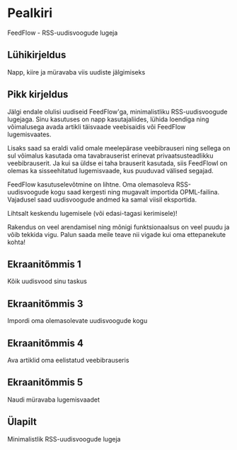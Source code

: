 # Pealkiri

FeedFlow - RSS-uudisvoogude lugeja

## Lühikirjeldus

Napp, kiire ja müravaba viis uudiste jälgimiseks

## Pikk kirjeldus

Jälgi endale olulisi uudiseid FeedFlow'ga, minimalistliku RSS-uudisvoogude
lugejaga. Sinu kasutuses on napp kasutajaliides, lühida loendiga ning
võimalusega avada artikli täisvaade veebisaidis või FeedFlow lugemisvaates.

Lisaks saad sa eraldi valid omale meelepärase veebibrauseri ning sellega on sul
võimalus kasutada oma tavabrauserist erinevat privaatsusteadlikku
veebibrauserit. Ja kui sa üldse ei taha brauserit kasutada, siis FeedFlowl on
olemas ka sisseehitatud lugemisvaade, kus puuduvad välised segajad.

FeedFlow kasutuselevõtmine on lihtne. Oma olemasoleva RSS-uudisvoogude kogu saad
kergesti ning mugavalt importida OPML-failina. Vajadusel saad uudisvoogude
andmed ka samal viisil eksportida.

Lihtsalt keskendu lugemisele (või edasi-tagasi kerimisele)!

Rakendus on veel arendamisel ning mõnigi funktsionaalsus on veel puudu ja võib
tekkida vigu. Palun saada meile teave nii vigade kui oma ettepanekute kohta!

## Ekraanitõmmis 1

Kõik uudisvood sinu taskus

## Ekraanitõmmis 3

Impordi oma olemasolevate uudisvoogude kogu

## Ekraanitõmmis 4

Ava artiklid oma eelistatud veebibrauseris

## Ekraanitõmmis 5

Naudi müravaba lugemisvaadet

## Ülapilt

Minimalistlik RSS-uudisvoogude lugeja
